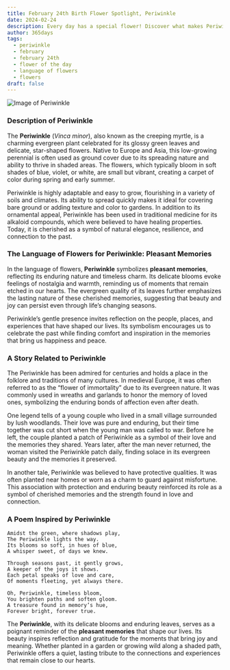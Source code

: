 ```yaml
---
title: February 24th Birth Flower Spotlight, Periwinkle
date: 2024-02-24
description: Every day has a special flower! Discover what makes Periwinkle unique as today’s birth flower and its symbolic meaning.
author: 365days
tags:
  - periwinkle
  - february
  - february 24th
  - flower of the day
  - language of flowers
  - flowers
draft: false
---
```


![Image of Periwinkle](https://cdn.pixabay.com/photo/2022/03/31/05/09/flower-7102225_1280.jpg#center)


### Description of Periwinkle

The **Periwinkle** (_Vinca minor_), also known as the creeping myrtle, is a charming evergreen plant celebrated for its glossy green leaves and delicate, star-shaped flowers. Native to Europe and Asia, this low-growing perennial is often used as ground cover due to its spreading nature and ability to thrive in shaded areas. The flowers, which typically bloom in soft shades of blue, violet, or white, are small but vibrant, creating a carpet of color during spring and early summer.

Periwinkle is highly adaptable and easy to grow, flourishing in a variety of soils and climates. Its ability to spread quickly makes it ideal for covering bare ground or adding texture and color to gardens. In addition to its ornamental appeal, Periwinkle has been used in traditional medicine for its alkaloid compounds, which were believed to have healing properties. Today, it is cherished as a symbol of natural elegance, resilience, and connection to the past.

### The Language of Flowers for Periwinkle: Pleasant Memories

In the language of flowers, **Periwinkle** symbolizes **pleasant memories**, reflecting its enduring nature and timeless charm. Its delicate blooms evoke feelings of nostalgia and warmth, reminding us of moments that remain etched in our hearts. The evergreen quality of its leaves further emphasizes the lasting nature of these cherished memories, suggesting that beauty and joy can persist even through life’s changing seasons.

Periwinkle’s gentle presence invites reflection on the people, places, and experiences that have shaped our lives. Its symbolism encourages us to celebrate the past while finding comfort and inspiration in the memories that bring us happiness and peace.

### A Story Related to Periwinkle

The Periwinkle has been admired for centuries and holds a place in the folklore and traditions of many cultures. In medieval Europe, it was often referred to as the “flower of immortality” due to its evergreen nature. It was commonly used in wreaths and garlands to honor the memory of loved ones, symbolizing the enduring bonds of affection even after death.

One legend tells of a young couple who lived in a small village surrounded by lush woodlands. Their love was pure and enduring, but their time together was cut short when the young man was called to war. Before he left, the couple planted a patch of Periwinkle as a symbol of their love and the memories they shared. Years later, after the man never returned, the woman visited the Periwinkle patch daily, finding solace in its evergreen beauty and the memories it preserved.

In another tale, Periwinkle was believed to have protective qualities. It was often planted near homes or worn as a charm to guard against misfortune. This association with protection and enduring beauty reinforced its role as a symbol of cherished memories and the strength found in love and connection.

### A Poem Inspired by Periwinkle

```
Amidst the green, where shadows play,  
The Periwinkle lights the way.  
Its blooms so soft, in hues of blue,  
A whisper sweet, of days we knew.  

Through seasons past, it gently grows,  
A keeper of the joys it shows.  
Each petal speaks of love and care,  
Of moments fleeting, yet always there.  

Oh, Periwinkle, timeless bloom,  
You brighten paths and soften gloom.  
A treasure found in memory’s hue,  
Forever bright, forever true.  
```

The **Periwinkle**, with its delicate blooms and enduring leaves, serves as a poignant reminder of the **pleasant memories** that shape our lives. Its beauty inspires reflection and gratitude for the moments that bring joy and meaning. Whether planted in a garden or growing wild along a shaded path, Periwinkle offers a quiet, lasting tribute to the connections and experiences that remain close to our hearts.
